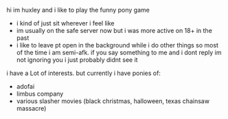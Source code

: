 hi im huxley and i like to play the funny pony game

- i kind of just sit wherever i feel like
- im usually on the safe server now but i was more active on 18+ in the past
- i like to leave pt open in the background while i do other things so most of the time i am semi-afk. if you say something to me and i dont reply im not ignoring you i just probably didnt see it


i have a Lot of interests. but currently i have ponies of:
- adofai
- limbus company
- various slasher movies (black christmas, halloween, texas chainsaw massacre)

